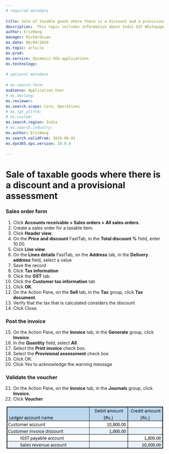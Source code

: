 ```yaml
---
# required metadata

title: Sale of taxable goods where there is a discount and a provisional assessment
description:  This topic includes information about Indis GST Whitepaper in Microsoft Dynamics 365 for Finance and Operations.
author: EricWang
manager: RichardLuan
ms.date: 06/04/2019
ms.topic: article
ms.prod: 
ms.service: dynamics-365-applications
ms.technology: 

# optional metadata

# ms.search.form: 
audience: Application User
# ms.devlang: 
ms.reviewer: 
ms.search.scope: Core, Operations
# ms.tgt_pltfrm: 
# ms.custom: 
ms.search.region: India
# ms.search.industry: 
ms.author: EricWang
ms.search.validFrom: 2019-06-01
ms.dyn365.ops.version: 10.0.4

---
```


# Sale of taxable goods where there is a discount and a provisional assessment

### Sales order form

1. Click **Accounts receivable > Sales orders > All sales orders**.
2. Create a sales order for a taxable item.
3. Click **Header view**.
4. On the **Price and discount** FastTab, in the **Total discount %** field, enter 10.00.
5. Click **Line view**.
6. On the **Lines details** FastTab, on the **Address** tab, in the **Delivery address** field, select a value
7. Save the record
8. Click **Tax information**
9. Click the **GST** tab.
10. Click the **Customer tax information** tab
11. Click **OK**.
12. On the Action Pane, on the **Sell** tab, in the **Tax** group, click **Tax document**.
13. Verify that the tax that is calculated considers the discount
14. Click Close.

### Post the invoice

15. On the Action Pane, on the **Invoice** tab, in the **Generate** group, click **Invoice**.
16. In the **Quantity** field, select **All**.
17. Select the **Print invoice** check box.
18. Select the **Provisional assessment** check box
19. Click OK.
20. Click Yes to acknowledge the warning message

### Validate the voucher

21. On the Action Pane, on the **Invoice** tab, in the **Journals** group, click **Invoice**.
22. Click **Voucher**

![](media/Annotation-2019-05-20-151407.png)




